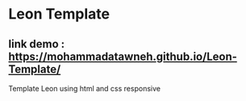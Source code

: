 # Leon Template
## link demo : https://mohammadatawneh.github.io/Leon-Template/
Template Leon using html and css responsive
